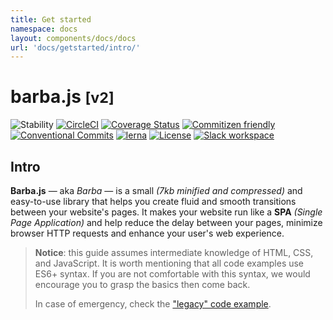 ```yaml
---
title: Get started
namespace: docs
layout: components/docs/docs
url: 'docs/getstarted/intro/'
---
```


# barba.js <small>[v2]</small>

![Stability](https://img.shields.io/badge/stability-stable-brightgreen.svg?style=flat-square "Badge") [![CircleCI](https://img.shields.io/circleci/project/github/barbajs/barba/main.svg?style=flat-square)](https://circleci.com/gh/barbajs/barba/tree/main "Badge") [![Coverage Status](https://img.shields.io/coveralls/github/barbajs/barba/main.svg?style=flat-square)](https://coveralls.io/github/barbajs/barba?branch=main "Badge") [![Commitizen friendly](https://img.shields.io/badge/commitizen-friendly-brightgreen.svg?style=flat-square)](http://commitizen.github.io/cz-cli/ "Badge") [![Conventional Commits](https://img.shields.io/badge/Conventional%20Commits-1.0.0-yellow.svg?style=flat-square)](https://conventionalcommits.org "Badge") [![lerna](https://img.shields.io/badge/maintained%20with-lerna-cc00ff.svg?style=flat-square)](https://lerna.js.org/ "Badge") [![License](https://img.shields.io/badge/license-MIT-green.svg?style=flat-square)](https://github.com/barbajs/barba/blob/main/LICENSE "Badge") <a href="{% slack_invite %}" target="_blank" rel="nofollow" title="Badge"><img src="https://img.shields.io/badge/slack-workspace-purple.svg?style=flat-square&logo=slack" alt="Slack workspace"></a>

<!-- <div class="info">
  <strong>🚧 IMPORTANT NOTE</strong>
  <p>The current documentation reflect source code of Barba.js `main` branch, which has not been published yet on NPM. We are still working on fixing and improving the code before releasing an new version. Stay tuned, be patient and <a href="https://github.com/barbajs/barba" target="_blank">follow the repository on Github</a> for more updates!</p>
</div> -->

## Intro

**Barba.js** — aka *Barba* —  is a small *(7kb minified and compressed)* and easy-to-use library that helps you create fluid and smooth transitions between your website's pages. It makes your website run like a **SPA** *(Single Page Application)* and help reduce the delay between your pages, minimize browser HTTP requests and enhance your user's web experience.

> **Notice**: this guide assumes intermediate knowledge of HTML, CSS, and JavaScript. It is worth mentioning that all code examples use ES6+ syntax. If you are not comfortable with this syntax, we would encourage you to grasp the basics then come back.
>
> In case of emergency, check the ["legacy" code example](/docs/getstarted/legacy/).
